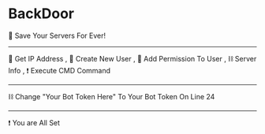 # BackDoor

🚧 Save Your Servers For Ever!
_______________________________________

🧬 Get IP Address , 📨 Create New User , 🔑 Add Permission To User , ⛓ Server Info , ❗️ Execute CMD Command

________________________________________

⛓ Change "Your Bot Token Here" To Your Bot Token On Line 24

_________________________________________

❗️ You are All Set 



